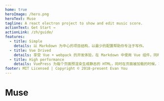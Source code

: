 ```yaml
---
home: true
heroImage: /hero.png
heroText: Muse
tagline: A react electron project to show and edit music score.
actionText: Get Start →
actionLink: /zh/guide/
features:
  - title: Simple
    details: 以 Markdown 为中心的项目结构，以最少的配置帮助你专注于写作。
  - title: Vue Drived
    details: 享受 Vue + webpack 的开发体验，在 Markdown 中使用 Vue 组件，同时可以使用 Vue 来开发自定义主题。
  - title: High performance
    details: VuePress 为每个页面预渲染生成静态的 HTML，同时在页面被加载的时候，将作为 SPA 运行。
footer: MIT Licensed | Copyright © 2018-present Evan You
---
```


# Muse
